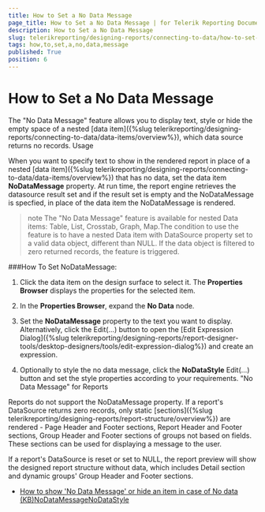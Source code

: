 ```yaml
---
title: How to Set a No Data Message
page_title: How to Set a No Data Message | for Telerik Reporting Documentation
description: How to Set a No Data Message
slug: telerikreporting/designing-reports/connecting-to-data/how-to-set-a-no-data-message
tags: how,to,set,a,no,data,message
published: True
position: 6
---
```


# How to Set a No Data Message



The "No Data Message" feature allows you to display text, style or hide the empty space of a nested [data item]({%slug telerikreporting/designing-reports/connecting-to-data/data-items/overview%}),         which data source returns no records.       Usage

When you want to specify text to show in the rendered report in place of a nested [data item]({%slug telerikreporting/designing-reports/connecting-to-data/data-items/overview%}) that has no data,           set the data item __NoDataMessage__ property. At run time, the report engine retrieves the datasource result set           and if the result set is empty and the NoDataMessage is specfied, in place of the data item the NoDataMessage is rendered.         

>note The "No Data Message" feature is available for nested Data items: Table, List, Crosstab, Graph, Map.The condition to use the feature is to have a nested Data item with DataSource property set to a valid data object, different than NULL.             If the data object is filtered to zero returned records, the feature is triggered.           


###How To Set NoDataMessage:

1. Click the data item on the design surface to select it.               The __Properties Browser__ displays the properties for the selected item.             

1. In the __Properties Browser__, expand the __No Data__ node.             

1. Set the __NoDataMessage__ property to the text you want to display.               Alternatively, click the Edit(…) button to open the [Edit Expression Dialog]({%slug telerikreporting/designing-reports/report-designer-tools/desktop-designers/tools/edit-expression-dialog%})               and create an expression.             

1. Optionally to style the no data message, click the __NoDataStyle__ Edit(…) button               and set the style properties according to your requirements.             "No Data Message" for Reports

Reports do not support the NoDataMessage property. If a report's DataSource returns zero records, only static           [sections]({%slug telerikreporting/designing-reports/report-structure/overview%}) are rendered -           Page Header and Footer sections, Report Header and Footer sections, Group Header and Footer sections of groups not based on fields.           These sections can be used for displaying a message to the user.         

If a report's DataSource is reset or set to NULL, the report preview will show the designed report structure without data,           which includes Detail section and dynamic groups' Group Header and Footer sections.         

 * [How to show 'No Data Message' or hide an item in case of No data (KB)](http://www.telerik.com/support/kb/reporting/creating-reports/details/how-to-show-no-data-message-or-hide-an-item-in-case-of-no-data)[NoDataMessage](/reporting/api/Telerik.Reporting.DataItem#Telerik_Reporting_DataItem_NoDataMessage)[NoDataStyle](/reporting/api/Telerik.Reporting.DataItem#Telerik_Reporting_DataItem_NoDataStyle)
